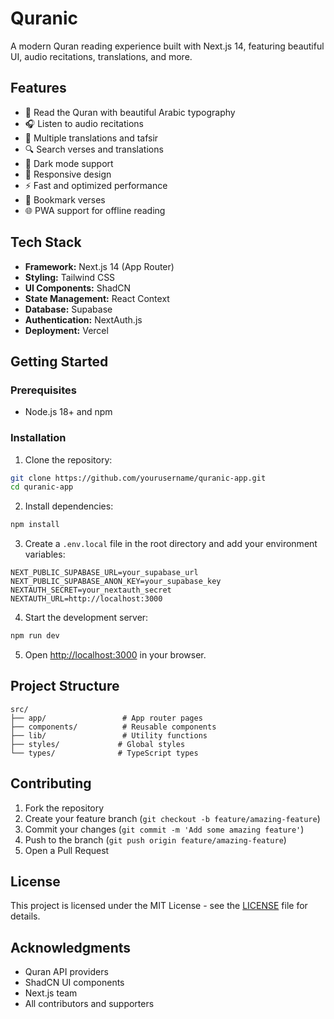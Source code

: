 # Quranic

A modern Quran reading experience built with Next.js 14, featuring beautiful UI, audio recitations, translations, and more.

## Features

- 📖 Read the Quran with beautiful Arabic typography
- 🎧 Listen to audio recitations
- 📝 Multiple translations and tafsir
- 🔍 Search verses and translations
- 🌙 Dark mode support
- 📱 Responsive design
- ⚡ Fast and optimized performance
- 📌 Bookmark verses
- 🌐 PWA support for offline reading

## Tech Stack

- **Framework:** Next.js 14 (App Router)
- **Styling:** Tailwind CSS
- **UI Components:** ShadCN
- **State Management:** React Context
- **Database:** Supabase
- **Authentication:** NextAuth.js
- **Deployment:** Vercel

## Getting Started

### Prerequisites

- Node.js 18+ and npm

### Installation

1. Clone the repository:
```bash
git clone https://github.com/yourusername/quranic-app.git
cd quranic-app
```

2. Install dependencies:
```bash
npm install
```

3. Create a `.env.local` file in the root directory and add your environment variables:
```env
NEXT_PUBLIC_SUPABASE_URL=your_supabase_url
NEXT_PUBLIC_SUPABASE_ANON_KEY=your_supabase_key
NEXTAUTH_SECRET=your_nextauth_secret
NEXTAUTH_URL=http://localhost:3000
```

4. Start the development server:
```bash
npm run dev
```

5. Open [http://localhost:3000](http://localhost:3000) in your browser.

## Project Structure

```
src/
├── app/                 # App router pages
├── components/          # Reusable components
├── lib/                 # Utility functions
├── styles/             # Global styles
└── types/              # TypeScript types
```

## Contributing

1. Fork the repository
2. Create your feature branch (`git checkout -b feature/amazing-feature`)
3. Commit your changes (`git commit -m 'Add some amazing feature'`)
4. Push to the branch (`git push origin feature/amazing-feature`)
5. Open a Pull Request

## License

This project is licensed under the MIT License - see the [LICENSE](LICENSE) file for details.

## Acknowledgments

- Quran API providers
- ShadCN UI components
- Next.js team
- All contributors and supporters